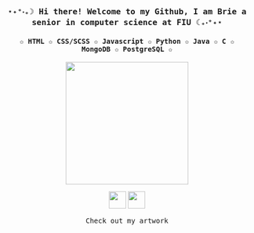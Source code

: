 <h3 align="center"><samp> ⋆˖⁺‧₊☽ Hi there!  Welcome to my Github, I am Brie a senior in computer science at FIU ☾₊‧⁺˖⋆</samp></h3>

<h4 align="center"><samp>✩ HTML ✩ CSS/SCSS ✩ Javascript ✩ Python ✩ Java ✩ C ✩ MongoDB ✩ PostgreSQL ✩</samp></h4>

<p align="center">
  <img width="250" src="https://i.gifer.com/Z5cP.gif">
</p>


<p align="center">
<a href= "Portfolio"><img width="35"src="https://img.icons8.com/?size=100&id=79062&format=png&color=000000"/></a>
<a href= "Linkdein"><img width="35" src="https://img.icons8.com/?size=100&id=44019&format=png&color=000000"/></a>
</p>

<p align="center"><samp>
Check out my artwork
  </samp>
</p>
